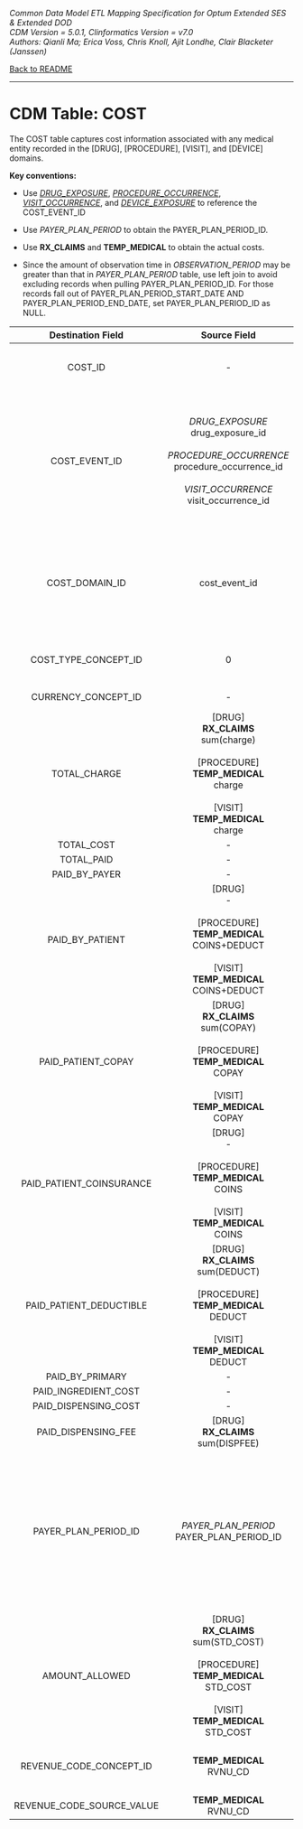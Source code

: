 *Common Data Model ETL Mapping Specification for Optum Extended SES & Extended DOD* 
<br>*CDM Version = 5.0.1, Clinformatics Version = v7.0*
<br>*Authors: Qianli Ma; Erica Voss, Chris Knoll, Ajit Londhe, Clair Blacketer (Janssen)*

[Back to README](README.md)

---

# CDM Table: COST

The COST table captures cost information associated with any medical entity recorded in the [DRUG], [PROCEDURE], [VISIT], and [DEVICE] domains.

**Key conventions:**

- Use [*DRUG_EXPOSURE*](drug_exposure.md), [*PROCEDURE_OCCURRENCE*](procedure_occurrence.md), [*VISIT_OCCURRENCE*](visit_occurrence.md), and [*DEVICE_EXPOSURE*](device_exposure.md) to reference the COST_EVENT_ID
- Use *PAYER_PLAN_PERIOD* to obtain the PAYER_PLAN_PERIOD_ID.
- Use **RX_CLAIMS** and **TEMP_MEDICAL** to obtain the actual costs.

- Since the amount of observation time in *OBSERVATION_PERIOD* may be greater than that in *PAYER_PLAN_PERIOD* table, use left join to avoid excluding records when pulling PAYER_PLAN_PERIOD_ID. For those records fall out of PAYER_PLAN_PERIOD_START_DATE AND PAYER_PLAN_PERIOD_END_DATE, set PAYER_PLAN_PERIOD_ID as NULL.


**Destination Field**|**Source Field**|**Applied Rule**|**Comment**
:-----:|:-----:|:-----:|:-----:
COST_ID|-|-|A unique identifier for each COST record.
COST_EVENT_ID|*DRUG_EXPOSURE*<br>drug_exposure_id<br><br>*PROCEDURE_OCCURRENCE*<br>procedure_occurrence_id<br><br>*VISIT_OCCURRENCE*<br>visit_occurrence_id| |A foreign key identifier to the event (e.g. Measurement, Procedure, Visit, Drug Exposure, etc) record for which cost data are recorded.
COST_DOMAIN_ID|cost_event_id|WHEN cost_event_id = drug_exposure.drug_exposure_id THEN cost_domain_id = ‘Drug’<br>WHEN cost_event_id = procedure_occurrence.procedure_occurrence_id THEN cost_domain_id = ‘Procedure’<br>WHEN cost_event_id = visit_occurrence.visit_occurrence_id THEN cost_domain_id = ‘Visit’<br>| 
COST_TYPE_CONCEPT_ID|0| |Awaiting clarity on what codes to use here.
CURRENCY_CONCEPT_ID|-|[44818668](http://www.ohdsi.org/web/atlas/#/concept/44818668)|American dollar
TOTAL_CHARGE|[DRUG]<br>**RX_CLAIMS**<br>sum(charge)<br><br>[PROCEDURE]<br>**TEMP_MEDICAL**<br>charge<br><br>[VISIT]<br>**TEMP_MEDICAL**<br>charge| | 
TOTAL_COST|-| | 
TOTAL_PAID|-| | 
PAID_BY_PAYER|-|-| 
PAID_BY_PATIENT|[DRUG]<br>-<br><br>[PROCEDURE]<br>**TEMP_MEDICAL**<br>COINS+DEDUCT<br><br>[VISIT]<br>**TEMP_MEDICAL**<br>COINS+DEDUCT| | 
PAID_PATIENT_COPAY|[DRUG]<br>**RX_CLAIMS**<br>sum(COPAY)<br><br>[PROCEDURE]<br>**TEMP_MEDICAL**<br>COPAY<br><br>[VISIT]<br>**TEMP_MEDICAL**<br>COPAY| | 
PAID_PATIENT_COINSURANCE|[DRUG]<br>-<br><br>[PROCEDURE]<br>**TEMP_MEDICAL**<br>COINS<br><br>[VISIT]<br>**TEMP_MEDICAL**<br>COINS| | 
PAID_PATIENT_DEDUCTIBLE|[DRUG]<br>**RX_CLAIMS**<br>sum(DEDUCT)<br><br>[PROCEDURE]<br>**TEMP_MEDICAL**<br>DEDUCT<br><br>[VISIT]<br>**TEMP_MEDICAL**<br>DEDUCT| | 
PAID_BY_PRIMARY|-| | 
PAID_INGREDIENT_COST|-| | 
PAID_DISPENSING_COST|-| | 
PAID_DISPENSING_FEE|[DRUG]<br>**RX_CLAIMS**<br>sum(DISPFEE)| | 
PAYER_PLAN_PERIOD_ID|*PAYER_PLAN_PERIOD*<br>PAYER_PLAN_PERIOD_ID|[DRUG]<br>Look up associated PAYER_PLAN_PERIOD_ID by PERSON_ID and DRUG_EXPOSURE_START_DATE AND PAT_PLANID.  If there no match, put NULL.<br><br>[PROCEDURE]<br>Lookup associated PAYER_PLAN_PERIOD_ID.  Look up by PERSON_ID and PROCEDURE_DATE.  If there no match, put NULL.<br><br>[VISIT]<br>Lookup associated PAYER_PLAN_PERIOD_ID.  Look up by PERSON_ID and VISIT_START_DATE.  If there no match, put NULL.| 
AMOUNT_ALLOWED|[DRUG]<br>**RX_CLAIMS**<br>sum(STD_COST)<br><br>[PROCEDURE]<br>**TEMP_MEDICAL**<br>STD_COST<br><br>[VISIT]<br>**TEMP_MEDICAL**<br>STD_COST| | 
REVENUE_CODE_CONCEPT_ID|**TEMP_MEDICAL**<br>RVNU_CD|Use Vocabulary map  [Source to Source](code_snippets.md#source-to-source).<br>Filters: <br>```WHERE SOURCE_VOCABULARY_ID IN ('Revenue Code')<br>AND TARGET_VOCABULARY_ID IN ('Revenue Code')```| 
REVENUE_CODE_SOURCE_VALUE|**TEMP_MEDICAL**<br>RVNU_CD|```if RVNU_CD == '0000' then NULL``` | 

